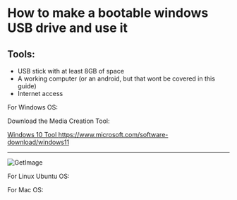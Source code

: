 # How to make a bootable windows USB drive and use it 

## Tools: 
- USB stick with at least 8GB of space 
- A working computer (or an android, but that wont be covered in this guide) 
- Internet access 


For Windows OS: 

Download the Media Creation Tool: 

[Windows 10 Tool ](https://www.microsoft.com/software-download/windows10)
https://www.microsoft.com/software-download/windows11

---

![GetImage](https://github.com/user-attachments/assets/f9019da6-7ce3-4572-bc59-d76851a00ba6)



For Linux Ubuntu OS: 

For Mac OS: 
